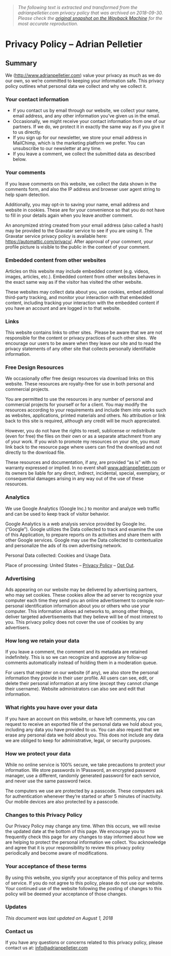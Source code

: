 > *The following text is extracted and transformed from the adrianpelletier.com privacy policy that was archived on 2018-09-30. Please check the [original snapshot on the Wayback Machine](https://web.archive.org/web/20180930163120id_/http%3A//www.adrianpelletier.com/privacy-policy) for the most accurate reproduction.*

# Privacy Policy – Adrian Pelletier

## Summary

We (http://www.adrianpelletier.com) value your privacy as much as we do our own, so we’re committed to keeping your information safe. This privacy policy outlines what personal data we collect and why we collect it.

### Your contact information

  * If you contact us by email through our website, we collect your name, email address, and any other information you’ve given us in the email.
  * Occasionally, we might receive your contact information from one of our partners. If we do, we protect it in exactly the same way as if you give it to us directly.
  * If you sign up for our newsletter, we store your email address in MailChimp, which is the marketing platform we prefer. You can unsubscribe to our newsletter at any time.
  * If you leave a comment, we collect the submitted data as described below.



### Your comments

If you leave comments on this website, we collect the data shown in the comments form, and also the IP address and browser user agent string to help spam detection.

Additionally, you may opt-in to saving your name, email address and website in cookies. These are for your convenience so that you do not have to fill in your details again when you leave another comment.

An anonymized string created from your email address (also called a hash) may be provided to the Gravatar service to see if you are using it. The Gravatar service privacy policy is available here: <https://automattic.com/privacy/>. After approval of your comment, your profile picture is visible to the public in the context of your comment.

### Embedded content from other websites

Articles on this website may include embedded content (e.g. videos, images, articles, etc.). Embedded content from other websites behaves in the exact same way as if the visitor has visited the other website.

These websites may collect data about you, use cookies, embed additional third-party tracking, and monitor your interaction with that embedded content, including tracking your interaction with the embedded content if you have an account and are logged in to that website.

### Links

This website contains links to other sites.  Please be aware that we are not responsible for the content or privacy practices of such other sites.  We encourage our users to be aware when they leave our site and to read the privacy statements of any other site that collects personally identifiable information.

### Free Design Resources

We occasionally offer free design resources via download links on this website. These resources are royalty-free for use in both personal and commercial projects.

You are permitted to use the resources in any number of personal and commercial projects for yourself or for a client. You may modify the resources according to your requirements and include them into works such as websites, applications, printed materials and others. No attribution or link back to this site is required, although any credit will be much appreciated.

However, you do not have the rights to resell, sublicense or redistribute (even for free) the files on their own or as a separate attachment from any of your work. If you wish to promote my resources on your site, you must link back to the resource page where users can find the download and not directly to the download file.

These resources and documentation, if any, are provided “as is” with no warranty expressed or implied. In no event shall www.adrianpelletier.com or its owners be liable for any direct, indirect, incidental, special, exemplary, or consequential damages arising in any way out of the use of these resources.

### Analytics

We use Google Analytics (Google Inc.) to monitor and analyze web traffic and can be used to keep track of visitor behavior.

Google Analytics is a web analysis service provided by Google Inc. (“Google”). Google utilizes the Data collected to track and examine the use of this Application, to prepare reports on its activities and share them with other Google services. Google may use the Data collected to contextualize and personalize the ads of its own advertising network.

Personal Data collected: Cookies and Usage Data.

Place of processing: United States – [Privacy Policy](https://www.google.com/intl/en/policies/privacy/) – [Opt Out](https://tools.google.com/dlpage/gaoptout?hl=en).

### Advertising

Ads appearing on our website may be delivered by advertising partners, who may set cookies. These cookies allow the ad server to recognize your computer each time they send you an online advertisement to compile non-personal identification information about you or others who use your computer. This information allows ad networks to, among other things, deliver targeted advertisements that they believe will be of most interest to you. This privacy policy does not cover the use of cookies by any advertisers.

### How long we retain your data

If you leave a comment, the comment and its metadata are retained indefinitely. This is so we can recognize and approve any follow-up comments automatically instead of holding them in a moderation queue.

For users that register on our website (if any), we also store the personal information they provide in their user profile. All users can see, edit, or delete their personal information at any time (except they cannot change their username). Website administrators can also see and edit that information.

### What rights you have over your data

If you have an account on this website, or have left comments, you can request to receive an exported file of the personal data we hold about you, including any data you have provided to us. You can also request that we erase any personal data we hold about you. This does not include any data we are obliged to keep for administrative, legal, or security purposes.

### How we protect your data

While no online service is 100% secure, we take precautions to protect your information. We store passwords in 1Password, an encrypted password manager, use a different, randomly generated password for each service, and never use the same password twice.

The computers we use are protected by a passcode. These computers ask for authentication whenever they’re started or after 5 minutes of inactivity. Our mobile devices are also protected by a passcode.

### Changes to this Privacy Policy

Our Privacy Policy may change any time. When this occurs, we will revise the updated date at the bottom of this page. We encourage you to frequently check this page for any changes to stay informed about how we are helping to protect the personal information we collect. You acknowledge and agree that it is your responsibility to review this privacy policy periodically and become aware of modifications.

### Your acceptance of these terms

By using this website, you signify your acceptance of this policy and terms of service. If you do not agree to this policy, please do not use our website. Your continued use of the website following the posting of changes to this policy will be deemed your acceptance of those changes.

### Updates

_This document was last updated on August 1, 2018_

### Contact us

If you have any questions or concerns related to this privacy policy, please contact us at: info@adrianpelletier.com
